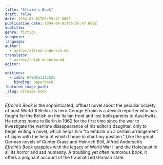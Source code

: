 ```yaml
---
title: "Efraim’s Book"
draft: false
date: 1994-04-01T05:59:47.000Z
publication_date: 1994-04-01T05:59:47.000Z
subtitle:
genre: fiction
subgenre:
language:
author:
  - author/alfred-andersch.md
translator:
  - author/ralph-manheim.md
editor:

editions:
  - isbn: 9780811212625
    binding: paperback
featured_image_path:
_slug: efraims-book
---
```


_Efraim’s Book_ is the sophisticated, offbeat novel about the peculiar society of post-World-II Berlin. Its hero George Efraim is a Jewish reporter who has fought for the British on the Italian front and lost both parents to Auschwitz. He returns home to Berlin in 1962 for the first time since the war to investigate the wartime disappearance of his editor’s daughter, only to begin writing a novel, which helps him "to embark on a certain arrangement of signs with the help of which I hope to chart my position." Like the great German novels of Günter Grass and Heinrich Böll, Alfred Andersch’s _Efraim’s Book_ grapples with the legacy of World War II and the Holocaust in all its horror and sad humanity. A troubling yet often humorous book, it offers a poignant account of the traumatized German state.

